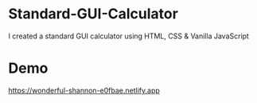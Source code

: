 # Standard-GUI-Calculator
I created a standard GUI calculator using HTML, CSS &amp; Vanilla JavaScript

# Demo
https://wonderful-shannon-e0fbae.netlify.app
